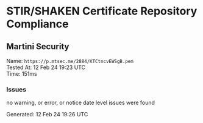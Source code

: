# STIR/SHAKEN Certificate Repository Compliance

## Martini Security

Name: `https://p.mtsec.me/2884/KTCtncvEWSgB.pem`\
Tested At: 12 Feb 24 19:23 UTC\
Time: 151ms

### Issues

no warning, or error, or notice date level issues were found

Generated: 12 Feb 24 19:26 UTC